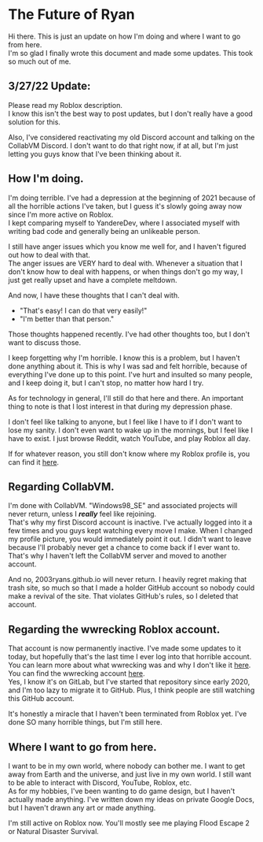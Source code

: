 # The Future of Ryan 
Hi there. This is just an update on how I'm doing and where I want to go from here.  
I'm so glad I finally wrote this document and made some updates. This took so much out of me.

## 3/27/22 Update:
Please read my Roblox description.  
I know this isn't the best way to post updates, but I don't really have a good solution for this.  

Also, I've considered reactivating my old Discord account and talking on the CollabVM Discord. I don't want to do that right now, if at all, but I'm just letting you guys know that I've been thinking about it.

## How I'm doing.
I'm doing terrible. I've had a depression at the beginning of 2021 because of all the horrible actions I've taken, but I guess it's slowly going away now since I'm more active on Roblox.  
I kept comparing myself to YandereDev, where I associated myself with writing bad code and generally being an unlikeable person.  

I still have anger issues which you know me well for, and I haven't figured out how to deal with that.  
The anger issues are VERY hard to deal with. Whenever a situation that I don't know how to deal with happens, or when things don't go my way, I just get really upset and have a complete meltdown.  

And now, I have these thoughts that I can't deal with.
* "That's easy! I can do that very easily!"
* "I'm better than that person."

Those thoughts happened recently. I've had other thoughts too, but I don't want to discuss those.    

I keep forgetting why I'm horrible. I know this is a problem, but I haven't done anything about it. This is why I was sad and felt horrible, because of everything I've done up to this point. I've hurt and insulted so many people, and I keep doing it, but I can't stop, no matter how hard I try.

As for technology in general, I'll still do that here and there. An important thing to note is that I lost interest in that during my depression phase.  

I don't feel like talking to anyone, but I feel like I have to if I don't want to lose my sanity. I don't even want to wake up in the mornings, but I feel like I have to exist. I just browse Reddit, watch YouTube, and play Roblox all day.

If for whatever reason, you still don't know where my Roblox profile is, you can find it [here](https://www.roblox.com/users/34378638/profile).

## Regarding CollabVM.
I'm done with CollabVM. "Windows98_SE" and associated projects will never return, unless I **_really_** feel like rejoining.  
That's why my first Discord account is inactive. I've actually logged into it a few times and you guys kept watching every move I make. When I changed my profile picture, you would immediately point it out. I didn't want to leave because I'll probably never get a chance to come back if I ever want to. That's why I haven't left the CollabVM server and moved to another account.  

And no, 2003ryans.github.io will never return. I heavily regret making that trash site, so much so that I made a holder GitHub account so nobody could make a revival of the site. That violates GitHub's rules, so I deleted that account.

## Regarding the wwrecking Roblox account.
That account is now permanently inactive. I've made some updates to it today, but hopefully that's the last time I ever log into that horrible account.  
You can learn more about what wwrecking was and why I don't like it [here](https://gitlab.com/gv3u/wwrecking-archive).  
You can find the wwrecking account [here](https://roblox.com/users/23312/profile).  
Yes, I know it's on GitLab, but I've started that repository since early 2020, and I'm too lazy to migrate it to GitHub. Plus, I think people are still watching this GitHub account.

It's honestly a miracle that I haven't been terminated from Roblox yet. I've done SO many horrible things, but I'm still here.

## Where I want to go from here.
I want to be in my own world, where nobody can bother me. I want to get away from Earth and the universe, and just live in my own world. I still want to be able to interact with Discord, YouTube, Roblox, etc.  
As for my hobbies, I've been wanting to do game design, but I haven't actually made anything. I've written down my ideas on private Google Docs, but I haven't drawn any art or made anything.  

I'm still active on Roblox now. You'll mostly see me playing Flood Escape 2 or Natural Disaster Survival.
